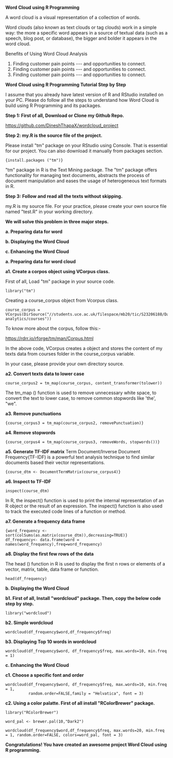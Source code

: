**Word Cloud using R Programming**

A word cloud is a visual representation of a collection of words.

Word clouds (also known as text clouds or tag clouds) work in a simple way: the more a specific word appears in a source of textual data (such as a speech, blog post, or database), the bigger and bolder it appears in the word cloud.

Benefits of Using Word Cloud Analysis

1.  Finding customer pain points --- and opportunities to connect.
2.  Finding customer pain points --- and opportunities to connect.
3.  Finding customer pain points --- and opportunities to connect.

**Word Cloud using R Programming Tutorial Step by Step**

I assume that you already have latest version of R and RStudio installed on your PC. Please do follow all the steps to understand how Word Cloud is build using R Programming and its packages.

**Step 1: First of all, Download or Clone my Github Repo.**

<https://github.com/DineshThapaX/wordcloud_project>

**Step 2: my.R is the source file of the project.**

Please install "tm" package on your RStudio using Console. That is essential for our project. You can also download it manually from packages section.

`{install.packages ("tm")}`

"tm" package in R is the Text Mining package. The "tm" package offers functionality for managing text documents, abstracts the process of document manipulation and eases the usage of heterogeneous text formats in R.

**Step 3:** **Follow and read all the texts without skipping.**

my.R is my source file. For your practice, please create your own source file named "test.R" in your working directory.

**We will solve this problem in three major steps.**

**a. Preparing data for word**

**b. Displaying the Word Cloud**

**c. Enhancing the Word Cloud**

**a. Preparing data for word cloud**

**a1. Create a corpos object using VCorpus class.**

First of all, Load "tm" package in your source code.

```{r}
library("tm")
```

Creating a course_corpus object from Vcorpus class.

```{r}
course_corpus = VCorpus(DirSource("//students.uce.ac.uk/filespace/mb20/tic/S23206188/DataMiningProjects/wordcloud_project/text-analytics/courses"))

```

To know more about the corpus, follow this:-

<https://rdrr.io/rforge/tm/man/Corpus.html>

In the above code, VCorpus creates a object and stores the content of my texts data from courses folder in the course_corpus variable.

In your case, please provide your own directory source.

**a2. Convert texts data to lower case**

```{r}
course_corpus2 = tm_map(course_corpus, content_transformer(tolower))
```

The tm_map () function is used to remove unnecessary white space, to convert the text to lower case, to remove common stopwords like 'the', "we".

**a3. Remove punctuations**

```{r}
{course_corpus3 = tm_map(course_corpus2, removePunctuation)}

```

**a4. Remove stopwords**

```{r}
{course_corpus4 = tm_map(course_corpus3, removeWords, stopwords())}

```

**a5. Generate TF-IDF matrix** Term Document/Inverse Document Frequency(TF-IDF) is a powerful text analysis technique to find similar documents based their vector representations.

```{r}
{course_dtm <- DocumentTermMatrix(course_corpus4)}

```

**a6. Inspect to TF-IDF**

```{r}
inspect(course_dtm)
```

In R, the inspect() function is used to print the internal representation of an R object or the result of an expression. The inspect() function is also used to track the executed code lines of a function or method.

**a7. Generate a frequency data frame**

```{r}
{word_frequency <- sort(colSums(as.matrix(course_dtm)),decreasing=TRUE)}
df_frequency<- data.frame(word = names(word_frequency),freq=word_frequency)

```

**a8. Display the first few rows of the data**

The head () function in R is used to display the first n rows or elements of a vector, matrix, table, data frame or function.

```{r}
head(df_frequency)
```

**b. Displaying the Word Cloud**

**b1. First of all, Install "wordcloud" package. Then, copy the below code step by step.**

```{r}
library("wordcloud")
```

**b2. Simple wordcloud**

```{r}
wordcloud(df_frequency$word,df_frequency$freq)
```

**b3. Displaying Top 10 words in wordcloud**

```{r}
wordcloud(df_frequency$word, df_frequency$freq, max.words=10, min.freq = 1)
```

**c. Enhancing the Word Cloud**

**c1. Choose a specific font and order**

```{r}
wordcloud(df_frequency$word, df_frequency$freq, max.words=10, min.freq = 1,
          random.order=FALSE,family = "Helvatica", font = 3)
```

**c2. Using a color palatte. First of all install "RColorBrewer" package.**

```{r}
library("RColorBrewer")

word_pal <- brewer.pal(10,"Dark2")

wordcloud(df_frequency$word,df_frequency$freq, max.words=20, min.freq = 1, random.order=FALSE, colors=word_pal, font = 3)
```

**Congratulations! You have created an awesome project Word Cloud using R programming.**
